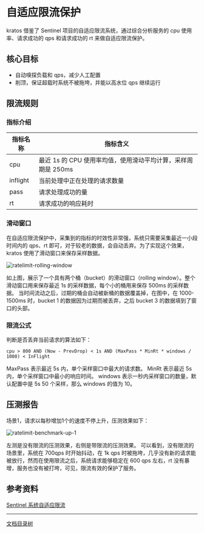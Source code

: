 # 自适应限流保护

kratos 借鉴了 Sentinel 项目的自适应限流系统，通过综合分析服务的 cpu 使用率、请求成功的 qps 和请求成功的 rt 来做自适应限流保护。


## 核心目标

* 自动嗅探负载和 qps，减少人工配置
* 削顶，保证超载时系统不被拖垮，并能以高水位 qps 继续运行


## 限流规则

### 指标介绍

| 指标名称 | 指标含义                                                      |
| -------- | ------------------------------------------------------------- |
| cpu      | 最近 1s 的 CPU 使用率均值，使用滑动平均计算，采样周期是 250ms |
| inflight | 当前处理中正在处理的请求数量                                  |
| pass     | 请求处理成功的量                                              |
| rt       | 请求成功的响应耗时                                            |


### 滑动窗口

在自适应限流保护中，采集到的指标的时效性非常强，系统只需要采集最近一小段时间内的 qps、rt 即可，对于较老的数据，会自动丢弃。为了实现这个效果，kratos 使用了滑动窗口来保存采样数据。

![ratelimit-rolling-window](/doc/img/ratelimit-rolling-window.png)

如上图，展示了一个具有两个桶（bucket）的滑动窗口（rolling window）。整个滑动窗口用来保存最近 1s 的采样数据，每个小的桶用来保存 500ms 的采样数据。
当时间流动之后，过期的桶会自动被新桶的数据覆盖掉，在图中，在 1000-1500ms 时，bucket 1 的数据因为过期而被丢弃，之后 bucket 3 的数据填到了窗口的头部。


### 限流公式

判断是否丢弃当前请求的算法如下：

`cpu > 800 AND (Now - PrevDrop) < 1s AND (MaxPass * MinRt * windows / 1000) < InFlight`

MaxPass 表示最近 5s 内，单个采样窗口中最大的请求数。
MinRt 表示最近 5s 内，单个采样窗口中最小的响应时间。
windows 表示一秒内采样窗口的数量，默认配置中是 5s 50 个采样，那么 windows 的值为 10。

## 压测报告

场景1，请求以每秒增加1个的速度不停上升，压测效果如下：

![ratelimit-benchmark-up-1](/doc/img/ratelimit-benchmark-up-1.png)

左测是没有限流的压测效果，右侧是带限流的压测效果。
可以看到，没有限流的场景里，系统在 700qps 时开始抖动，在 1k qps 时被拖垮，几乎没有新的请求能被放行，然而在使用限流之后，系统请求能够稳定在 600 qps 左右，rt 没有暴增，服务也没有被打垮，可见，限流有效的保护了服务。


## 参考资料

[Sentinel 系统自适应限流](https://github.com/alibaba/Sentinel/wiki/%E7%B3%BB%E7%BB%9F%E8%87%AA%E9%80%82%E5%BA%94%E9%99%90%E6%B5%81)

-------------

[文档目录树](summary.md)

